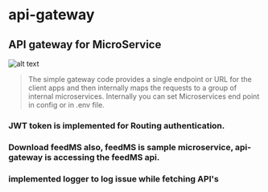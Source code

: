 # api-gateway

## API gateway for MicroService
![alt text](https://github.com/mabhijitcontact/api-gateway/Untitled%20Diagram.jpg?raw=true)

> The simple gateway code provides a single endpoint or URL for the client apps and then internally maps the requests to a group of internal microservices.
> Internally you can set Microservices end point in config or in .env file.

### JWT token is implemented for Routing authentication.

### Download feedMS also, feedMS is sample microservice, api-gateway is accessing the feedMS api.

### implemented logger to log issue while fetching API's
